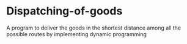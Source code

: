 # Dispatching-of-goods
A program to deliver the goods in the shortest distance among all the possible routes by implementing dynamic programming
